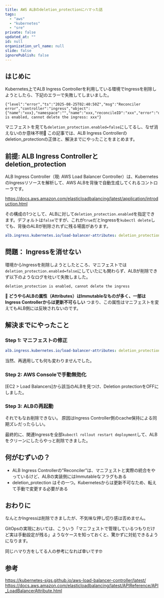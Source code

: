 ```yaml
---
title: AWS ALBのdeletion_protectionにハマった話
tags:
  - "aws"
  - "kubernetes"
  - "sre"
private: false
updated_at: ""
id: null
organization_url_name: null
slide: false
ignorePublish: false
---
```


## はじめに

Kubernetes上でALB Ingress Controllerを利用している環境でIngressを削除しようとしたら、下記のエラーで失敗してしまいました。

```
{"level":"error","ts":"2025-08-25T02:40:50Z","msg":"Reconciler error","controller":"ingress","object":{"name":"xxx},"namespace":"","name":"xxx,"reconcileID":"xxx","error":"deletion_protection is enabled, cannot delete the ingress: xxx"}
```

マニフェストを見ても`deletion_protection.enabled=false`にしてるし、なぜ消えないのか意味不明🫠
この記事では、ALB Ingress Controllerのdeletion_protectionの正体と、解決までにやったことをまとめます。


## 前提: ALB Ingress Controllerとdeletion_protection

ALB Ingress Controller（現: AWS Load Balancer Controller）は、KubernetesのIngressリソースを解析して、AWS ALBを背後で自動生成してくれるコントローラです。

https://docs.aws.amazon.com/elasticloadbalancing/latest/application/introduction.html

その構成の1つとして、ALBに対して`deletion_protection.enabled`を指定できます。デフォルトは`false`ですが、これが`true`だとIngressを`kubectl delete`しても、背後のALBが削除されずに残る場面があります。

```yaml
alb.ingress.kubernetes.io/load-balancer-attributes: deletion_protection.enabled=false
```

## 問題： Ingressを消せない

環境からIngressを削除しようとしたところ、マニフェストでは`deletion_protection.enabled=false`にしていたにも関わらず、ALBが削除できず以下のようなログを吐いて失敗しました。

```
deletion_protection is enabled, cannot delete the ingress
```

**🧠 どうやらALBの属性（Attributes）はImmutableなものが多く、一部はIngress Controllerからは更新不可らしい**
つまり、この属性はマニフェストを変えてもALB側には反映されないのです。

## 解決までにやったこと

### Step 1: マニフェストの修正

```yaml
alb.ingress.kubernetes.io/load-balancer-attributes: deletion_protection.enabled=false
```

当然、再適用しても何も変わりませんでした。

### Step 2: AWS Consoleで手動無効化

[EC2 > Load Balancers]から該当のALBを見つけ、Deletion protectionをOFFにしました。

### Step 3: ALBの再起動

それでもなお削除できない。
原因はIngress Controller側のcache保持による同期ズレだったらしい。

最終的に、関連Ingressを全部`kubectl rollout restart deployment`して、ALBをクリーンにしたらやっと削除できました。

## 何がむずいの？

- ALB Ingress Controllerの”Reconciler”は、マニフェストと実際の統合をやっているけど、ALBの実装側にはImmutableなフラグもある
- deletion_protection はその一つ。Kubernetesからは更新不可なため、転えて手動で変更する必要がある

## おわりに

なんとかIngressは削除できましたが、不気味な押し切り感は否めません。

GitOpsの実現においては、こういう「マニフェストで管理しているつもりだけど実は手動設定が残る」ようなケースを知っておくと、驚かずに対処できるようになります。

同じハマり方をしてる人の参考になれば幸いです🤓

## 参考

https://kubernetes-sigs.github.io/aws-load-balancer-controller/latest/
https://docs.aws.amazon.com/elasticloadbalancing/latest/APIReference/API_LoadBalancerAttribute.html
